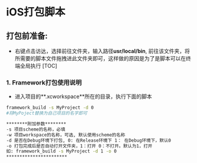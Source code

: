 # iOS打包脚本
## 打包前准备:
- 右键点击访达，选择前往文件夹，输入路径**usr/local/bin**, 前往该文件夹，将所需要的脚本文件拖拽进此文件夹即可，这样做的原因是为了是脚本可以在终端全局执行
[TOC]
### 1. Framework打包使用说明
- 进入项目的**.xcworkspace**所在的目录，执行下面的脚本
``` .bash
framework_build -s MyProject -d 0
#将MyPoject替换为自己项目的名字即可

********附加参数********
-s 项目scheme的名称，必填
-w 项目workspace的名称，可选, 默认使用scheme的名称
-d 是否在Debug环境下打包, 0: 在Release环境下 1： 在Debug环境下，默认0
-o 打包完成后是否自动打开文件夹，1：打开 0：不打开。默认为1，打开
如: framework_build -s MyProject -d 1 -o 0
***********************
```

